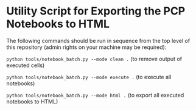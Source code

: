 # Utility Script for Exporting the PCP Notebooks to HTML

The following commands should be run in sequence from the top level of this repository (admin rights on your machine may be required):

`python tools/notebook_batch.py --mode clean .` (to remove output of executed cells)

`python tools/notebook_batch.py --mode execute .` (to execute all notebooks)

`python tools/notebook_batch.py --mode html .` (to export all executed notebooks to HTML)
